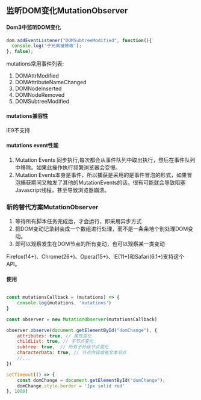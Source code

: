 ## 监听DOM变化MutationObserver ##

#### Dom3中监听DOM变化


```javascript
dom.addEventListener("DOMSubtreeModified", function(){
  console.log('子元素被修改');
}, false);
```
mutations常用事件列表:
1. DOMAttrModified
2. DOMAttributeNameChanged
3. DOMNodeInserted
4. DOMNodeRemoved
5. DOMSubtreeModified

#### mutations兼容性
IE9不支持

#### mutations event性能
1. Mutation Events 同步执行,每次都会从事件队列中取出执行，然后在事件队列中移除。如果此操作执行频繁浏览器会变慢。
2. Mutation Events本身是事件，所以捕获是采用的是事件冒泡的形式，如果冒泡捕获期间又触发了其他的MutationEvents的话，很有可能就会导致阻塞Javascript线程，甚至导致浏览器崩溃。

### 新的替代方案MutationObserver
1. 等待所有脚本任务完成后，才会运行，即采用异步方式
2. 把DOM变动记录封装成一个数组进行处理，而不是一条条地个别处理DOM变动。
3. 即可以观察发生在DOM节点的所有变动，也可以观察某一类变动

Firefox(14+)、Chrome(26+)、Opera(15+)、IE(11+)和Safari(6.1+)支持这个API。

#### 使用

```javascript

const mutationsCallback = (mutations) => {
	console.log(mutations, 'mutations')
}

const observer = new MutationObserver(mutationsCallback)

observer.observe(document.getElementById("domChange"), {
	attributes: true, // 属性变化
	childList: true, // 子节点变化
	subtree: true,  // 所有子孙级节点变化
	characterData: true, // 节点内容或者文本节点
	//...
})

setTimeout(() => {
	const domChange = document.getElementById("domChange");
	domChange.style.border = '1px solid red'
}, 1000)

```